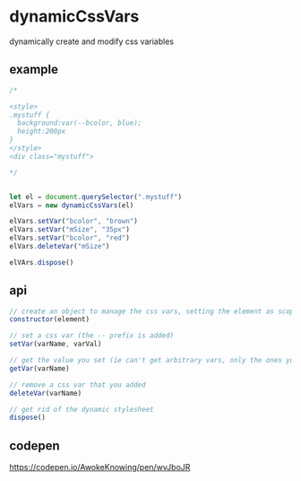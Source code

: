 # dynamicCssVars
dynamically create and modify css variables

## example

```js
/* 

<style>
.mystuff {
  background:var(--bcolor, blue);
  height:200px
}
</style>  
<div class="mystuff">

*/


let el = document.querySelector(".mystuff")
elVars = new dynamicCssVars(el)

elVars.setVar("bcolor", "brown")
elVars.setVar("mSize", "35px")
elVars.setVar("bcolor", "red")
elVars.deleteVar("mSize")

elVArs.dispose()

```

## api

```js
// create an object to manage the css vars, setting the element as scope
constructor(element)

// set a css var (the -- prefix is added)
setVar(varName, varVal)

// get the value you set (ie can't get arbitrary vars, only the ones you set)
getVar(varName)

// remove a css var that you added
deleteVar(varName)

// get rid of the dynamic stylesheet
dispose()

```

## codepen
https://codepen.io/AwokeKnowing/pen/wvJboJR


